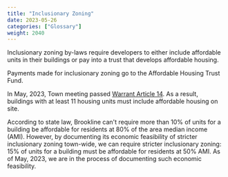 ```yaml
---
title: "Inclusionary Zoning"
date: 2023-05-26
categories: ["Glossary"]
weight: 2040
---
```

Inclusionary zoning by-laws require developers to either include affordable units in their buildings or pay into a trust that develops affordable housing.

Payments made for inclusionary zoning go to the Affordable Housing Trust Fund.

In May, 2023, Town meeting passed [Warrant Article 14](/posts/warrant-article-14). As a result, buildings with at least 11 housing units must include affordable housing on site. 

According to state law, Brookline can't require more than 10% of units for a building be affordable for residents at 80% of the area median income (AMI). However, by documenting its economic feasibility of stricter inclusionary zoning town-wide, we can require stricter inclusionary zoning: 15% of units for a building must be affordable for residents at 50% AMI. As of May, 2023, we are in the process of documenting such economic feasibility.

